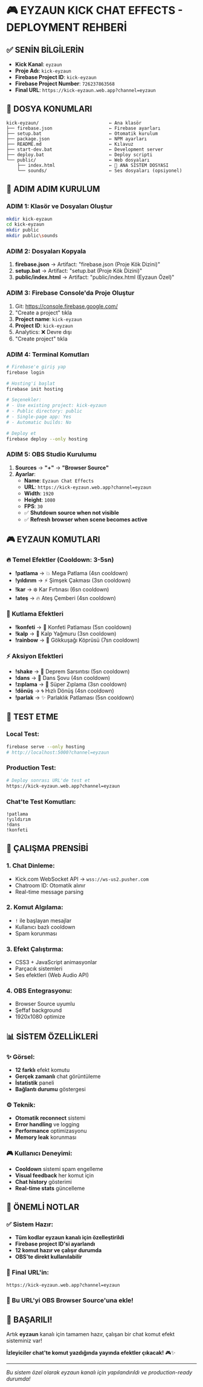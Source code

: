 # 🎮 EYZAUN KICK CHAT EFFECTS - DEPLOYMENT REHBERİ

## ✅ SENİN BİLGİLERİN
- **Kick Kanal**: `eyzaun`
- **Proje Adı**: `kick-eyzaun` 
- **Firebase Project ID**: `kick-eyzaun`
- **Firebase Project Number**: `726237863568`
- **Final URL**: `https://kick-eyzaun.web.app?channel=eyzaun`

## 📁 DOSYA KONUMLARI

```
kick-eyzaun/                          ← Ana klasör
├── firebase.json                     ← Firebase ayarları
├── setup.bat                         ← Otomatik kurulum
├── package.json                      ← NPM ayarları  
├── README.md                         ← Kılavuz
├── start-dev.bat                     ← Development server
├── deploy.bat                        ← Deploy scripti
└── public/                           ← Web dosyaları
    ├── index.html                    ← 🎯 ANA SISTEM DOSYASI
    └── sounds/                       ← Ses dosyaları (opsiyonel)
```

## 🚀 ADIM ADIM KURULUM

### ADIM 1: Klasör ve Dosyaları Oluştur
```bash
mkdir kick-eyzaun
cd kick-eyzaun
mkdir public
mkdir public\sounds
```

### ADIM 2: Dosyaları Kopyala
1. **firebase.json** → Artifact: "firebase.json (Proje Kök Dizini)"
2. **setup.bat** → Artifact: "setup.bat (Proje Kök Dizini)" 
3. **public/index.html** → Artifact: "public/index.html (Eyzaun Özel)"

### ADIM 3: Firebase Console'da Proje Oluştur
1. Git: https://console.firebase.google.com/
2. "Create a project" tıkla
3. **Project name**: `kick-eyzaun`
4. **Project ID**: `kick-eyzaun` 
5. Analytics: ❌ Devre dışı
6. "Create project" tıkla

### ADIM 4: Terminal Komutları
```bash
# Firebase'e giriş yap
firebase login

# Hosting'i başlat  
firebase init hosting

# Seçenekler:
# - Use existing project: kick-eyzaun
# - Public directory: public
# - Single-page app: Yes
# - Automatic builds: No

# Deploy et
firebase deploy --only hosting
```

### ADIM 5: OBS Studio Kurulumu
1. **Sources** → **"+"** → **"Browser Source"**
2. **Ayarlar**:
   - **Name**: `Eyzaun Chat Effects`
   - **URL**: `https://kick-eyzaun.web.app?channel=eyzaun`
   - **Width**: `1920`
   - **Height**: `1080` 
   - **FPS**: `30`
   - ✅ **Shutdown source when not visible**
   - ✅ **Refresh browser when scene becomes active**

## 🎮 EYZAUN KOMUTLARI

### 🔥 Temel Efektler (Cooldown: 3-5sn)
- **!patlama** → 💥 Mega Patlama (4sn cooldown)
- **!yıldırım** → ⚡ Şimşek Çakması (3sn cooldown)  
- **!kar** → ❄️ Kar Fırtınası (6sn cooldown)
- **!ateş** → 🔥 Ateş Çemberi (4sn cooldown)

### 🎉 Kutlama Efektleri  
- **!konfeti** → 🎉 Konfeti Patlaması (5sn cooldown)
- **!kalp** → 💖 Kalp Yağmuru (3sn cooldown)
- **!rainbow** → 🌈 Gökkuşağı Köprüsü (7sn cooldown)

### ⚡ Aksiyon Efektleri
- **!shake** → 🌊 Deprem Sarsıntısı (5sn cooldown)
- **!dans** → 💃 Dans Şovu (4sn cooldown)
- **!zıplama** → 🦘 Süper Zıplama (3sn cooldown)  
- **!dönüş** → 🌀 Hızlı Dönüş (4sn cooldown)
- **!parlak** → ✨ Parlaklık Patlaması (5sn cooldown)

## 🎯 TEST ETME

### Local Test:
```bash
firebase serve --only hosting
# http://localhost:5000?channel=eyzaun
```

### Production Test:
```bash
# Deploy sonrası URL'de test et
https://kick-eyzaun.web.app?channel=eyzaun
```

### Chat'te Test Komutları:
```
!patlama
!yıldırım  
!dans
!konfeti
```

## 🔧 ÇALIŞMA PRENSİBİ

### 1. **Chat Dinleme**:
- Kick.com WebSocket API → `wss://ws-us2.pusher.com`
- Chatroom ID: Otomatik alınır
- Real-time message parsing

### 2. **Komut Algılama**:
- `!` ile başlayan mesajlar  
- Kullanıcı bazlı cooldown
- Spam korunması

### 3. **Efekt Çalıştırma**:
- CSS3 + JavaScript animasyonlar
- Parçacık sistemleri
- Ses efektleri (Web Audio API)

### 4. **OBS Entegrasyonu**:
- Browser Source uyumlu
- Şeffaf background
- 1920x1080 optimize

## 📊 SİSTEM ÖZELLİKLERİ

### ✨ Görsel:
- **12 farklı** efekt komutu
- **Gerçek zamanlı** chat görüntüleme
- **İstatistik** paneli
- **Bağlantı durumu** göstergesi

### ⚙️ Teknik:
- **Otomatik reconnect** sistemi
- **Error handling** ve logging
- **Performance** optimizasyonu
- **Memory leak** korunması

### 🎮 Kullanıcı Deneyimi:
- **Cooldown** sistemi spam engelleme
- **Visual feedback** her komut için
- **Chat history** gösterimi
- **Real-time stats** güncelleme

## 🚨 ÖNEMLİ NOTLAR

### ✅ Sistem Hazır:
- **Tüm kodlar eyzaun kanalı için özelleştirildi**
- **Firebase project ID'si ayarlandı**  
- **12 komut hazır ve çalışır durumda**
- **OBS'te direkt kullanılabilir**

### 🔗 Final URL'in:
```
https://kick-eyzaun.web.app?channel=eyzaun
```

### 🎯 Bu URL'yi OBS Browser Source'una ekle!

## 🎉 BAŞARILI!

Artık **eyzaun** kanalı için tamamen hazır, çalışan bir chat komut efekt sisteminiz var! 

**İzleyiciler chat'te komut yazdığında yayında efektler çıkacak!** 🎮✨

---

*Bu sistem özel olarak eyzaun kanalı için yapılandırıldı ve production-ready durumda!*